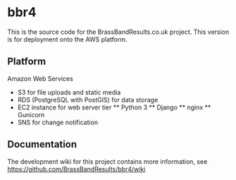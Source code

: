 # bbr4
This is the source code for the BrassBandResults.co.uk project.  This version is for deployment onto the AWS platform.

## Platform
Amazon Web Services
* S3 for file uploads and static media
* RDS (PostgreSQL with PostGIS) for data storage
* EC2 instance for web server tier
** Python 3
** Django
** nginx
** Gunicorn
* SNS for change notification

## Documentation
The development wiki for this project contains more information, see https://github.com/BrassBandResults/bbr4/wiki